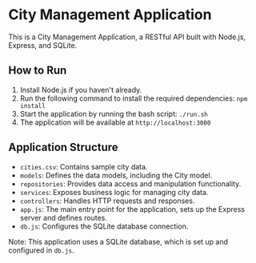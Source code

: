 City Management Application
=============================

This is a City Management Application, a RESTful API built with Node.js, Express, and SQLite.

How to Run
---------

1. Install Node.js if you haven't already.
2. Run the following command to install the required dependencies: `npm install`
3. Start the application by running the bash script: `./run.sh`
4. The application will be available at `http://localhost:3000`

Application Structure
-------------------

* `cities.csv`: Contains sample city data.
* `models`: Defines the data models, including the City model.
* `repositories`: Provides data access and manipulation functionality.
* `services`: Exposes business logic for managing city data.
* `controllers`: Handles HTTP requests and responses.
* `app.js`: The main entry point for the application, sets up the Express server and defines routes.
* `db.js`: Configures the SQLite database connection.

Note: This application uses a SQLite database, which is set up and configured in `db.js`.